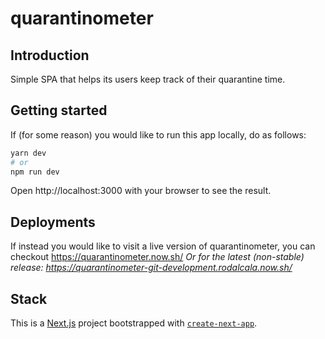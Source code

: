 # quarantinometer

## Introduction

Simple SPA that helps its users keep track of their quarantine time.

## Getting started

If (for some reason) you would like to run this app locally, do as follows:

```bash
yarn dev
# or
npm run dev
```

Open http://localhost:3000 with your browser to see the result.

## Deployments

If instead you would like to visit a live version of quarantinometer, you can checkout https://quarantinometer.now.sh/
_Or for the latest (non-stable) release: https://quarantinometer-git-development.rodalcala.now.sh/_

## Stack

This is a [Next.js](https://nextjs.org/) project bootstrapped with [`create-next-app`](https://github.com/zeit/next.js/tree/canary/packages/create-next-app).
